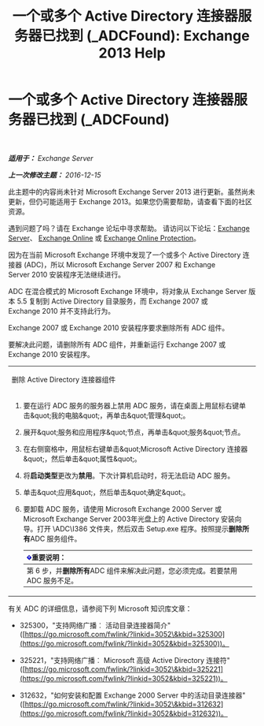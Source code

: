 ﻿---
title: '一个或多个 Active Directory 连接器服务器已找到 (_ADCFound): Exchange 2013 Help'
TOCTitle: 一个或多个 Active Directory 连接器服务器已找到 (_ADCFound)
ms:assetid: a874f51f-09a2-4a76-9695-d61fb1ee6c1c
ms:mtpsurl: https://technet.microsoft.com/zh-cn/library/ms.exch.setupreadiness.adcfound(v=EXCHG.150)
ms:contentKeyID: 50491352
ms.date: 05/21/2018
mtps_version: v=EXCHG.150
ms.translationtype: MT
---

# 一个或多个 Active Directory 连接器服务器已找到 (\_ADCFound)

 

_**适用于：** Exchange Server_

_**上一次修改主题：** 2016-12-15_

此主题中的内容尚未针对 Microsoft Exchange Server 2013 进行更新。虽然尚未更新，但仍可能适用于 Exchange 2013。如果您仍需要帮助，请查看下面的社区资源。

遇到问题了吗？请在 Exchange 论坛中寻求帮助。 请访问以下论坛：[Exchange Server](https://go.microsoft.com/fwlink/p/?linkid=60612)、 [Exchange Online](https://go.microsoft.com/fwlink/p/?linkid=267542) 或 [Exchange Online Protection](https://go.microsoft.com/fwlink/p/?linkid=285351)。

因为在当前 Microsoft Exchange 环境中发现了一个或多个 Active Directory 连接器 (ADC)，所以 Microsoft Exchange Server 2007 和 Exchange Server 2010 安装程序无法继续进行。

ADC 在混合模式的 Microsoft Exchange 环境中，将对象从 Exchange Server 版本 5.5 复制到 Active Directory 目录服务，而 Exchange 2007 或 Exchange 2010 并不支持此行为。

Exchange 2007 或 Exchange 2010 安装程序要求删除所有 ADC 组件。

要解决此问题，请删除所有 ADC 组件，并重新运行 Exchange 2007 或 Exchange 2010 安装程序。


<table>
<colgroup>
<col style="width: 100%" />
</colgroup>
<tbody>
<tr class="odd">
<td><p>删除 Active Directory 连接器组件</p></td>
</tr>
<tr class="even">
<td><ol>
<li><p>要在运行 ADC 服务的服务器上禁用 ADC 服务，请在桌面上用鼠标右键单击&amp;quot;我的电脑&amp;quot;，再单击&amp;quot;管理&amp;quot;。</p></li>
<li><p>展开&amp;quot;服务和应用程序&amp;quot;节点，再单击&amp;quot;服务&amp;quot;节点。</p></li>
<li><p>在右侧窗格中，用鼠标右键单击&amp;quot;Microsoft Active Directory 连接器&amp;quot;，然后单击&amp;quot;属性&amp;quot;。</p></li>
<li><p>将<strong>启动类型</strong>更改为<strong>禁用</strong>。下次计算机启动时，将无法启动 ADC 服务。</p></li>
<li><p>单击&amp;quot;应用&amp;quot;，然后单击&amp;quot;确定&amp;quot;。</p></li>
<li><p>要卸载 ADC 服务，请使用 Microsoft Exchange 2000 Server 或 Microsoft Exchange Server 2003年光盘上的 Active Directory 安装向导。打开 \ADC\I386 文件夹，然后双击 Setup.exe 程序。按照提示<strong>删除所有</strong>ADC 服务组件。</p>
<table>
<thead>
<tr class="header">
<th><img src="images/Bb124558.important(EXCHG.150).gif" title="重要说明" alt="重要说明" />重要说明：</th>
</tr>
</thead>
<tbody>
<tr class="odd">
<td>第 6 步，并<strong>删除所有</strong>ADC 组件来解决此问题，您必须完成。若要禁用 ADC 服务不足。</td>
</tr>
</tbody>
</table>

</li>
</ol></td>
</tr>
</tbody>
</table>


有关 ADC 的详细信息，请参阅下列 Microsoft 知识库文章：

  - 325300，"支持网络广播︰ 活动目录连接器简介"([https://go.microsoft.com/fwlink/?linkid=3052\&kbid=325300](https://go.microsoft.com/fwlink/?linkid=3052&kbid=325300))。

  - 325221，"支持网络广播︰ Microsoft 高级 Active Directory 连接符"([https://go.microsoft.com/fwlink/?linkid=3052\&kbid=325221](https://go.microsoft.com/fwlink/?linkid=3052&kbid=325221))。

  - 312632，"如何安装和配置 Exchange 2000 Server 中的活动目录连接器"([https://go.microsoft.com/fwlink/?linkid=3052\&kbid=312632](https://go.microsoft.com/fwlink/?linkid=3052&kbid=312632))。


